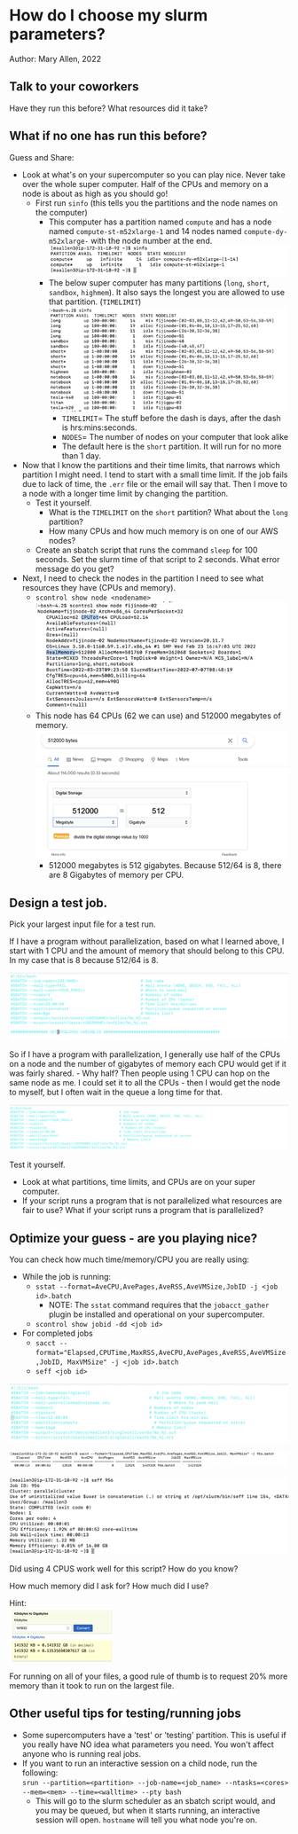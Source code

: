# How do I choose my slurm parameters?
Author: Mary Allen, 2022

## Talk to your coworkers
Have they run this before? What resources did it take?

## What if no one has run this before?
Guess and Share:
- Look at what's on your supercomputer so you can play nice. Never take over the whole super computer. Half of the CPUs and memory on a node is about as high as you should go!
    - First run `sinfo` (this tells you the partitions and the node names on the computer)
        - This computer has a partition named `compute` and has a node named `compute-st-m52xlarge-1` and 14 nodes named `compute-dy-m52xlarge-` with the node number at the end.
        ![AWS node list](md_images/aws_nodelist.png)
        - The below super computer has many partitions (`long`, `short`, `sandbox`, `highmem`). It also says the longest you are allowed to use that partition. (`TIMELIMIT`)
        ![Fiji node list](md_images/fiji_nodelist.png)
            - `TIMELIMIT`= The stuff before the dash is days, after the dash is hrs:mins:seconds.  
            - `NODES`= The number of nodes on your computer that look alike
            - The default here is the `short` partition. It will run for no more than 1 day. 
- Now that I know the partitions and their time limits, that narrows which partition I might need. I tend to start with a small time limit. If the job fails due to lack of time, the `.err` file or the email will say that. Then I move to a node with a longer time limit by changing the partition. 
    - Test it yourself.
        - What is the `TIMELIMIT` on the `short` partition? What about the `long` partition?
        - How many CPUs and how much memory is on one of our AWS nodes?
    - Create an sbatch script that runs the command `sleep` for 100 seconds. Set the slurm time of that script to 2 seconds.  What error message do you get?
- Next, I need to check the nodes in the partition I need to see what resources they have (CPUs and memory).  
    - `scontrol show node <nodename>`
    ![scontrol_example](md_images/scontrol_example.png)
    - This node has 64 CPUs (62 we can use) and 512000 megabytes of memory.
    ![Memory calculation](md_images/memory_calc.png)
        - 512000 megabytes is 512 gigabytes. Because 512/64 is 8, there are 8 Gigabytes of memory per CPU.

## Design a test job. 
Pick your largest input file for a test run.

If I have a program without parallelization, based on what I learned above, I start with 1 CPU and the amount of memory that should belong to this CPU. In my case that is 8 because 512/64 is 8.

![Single core test sbatch](md_images/single_core_test_sbatch.png)
 
So if I have a program with parallelization, I generally use half of the CPUs on a node and the number of gigabytes of memory each CPU would get if it was fairly shared.
    - Why half? Then people using 1 CPU can hop on the same node as me. I could set it to all the CPUs - then I would get the node to myself, but I often wait in the queue a long time for that.

![Multicore test sbatch](md_images/multicore_test_sbatch.png)

Test it yourself.
- Look at what partitions, time limits, and CPUs are on your super computer. 
- If your script runs a program that is not parallelized what resources are fair to use? What if your script runs a program that is parallelized?

## Optimize your guess - are you playing nice?
You can check how much time/memory/CPU you are really using:  
- While the job is running:
    - `sstat --format=AveCPU,AvePages,AveRSS,AveVMSize,JobID -j <job id>.batch`
        - NOTE: The `sstat` command requires that the `jobacct_gather` plugin be installed and operational on your supercomputer. 
    - `scontrol show jobid -dd <job id>`
- For completed jobs 
    - `sacct --format="Elapsed,CPUTime,MaxRSS,AveCPU,AvePages,AveRSS,AveVMSize,JobID, MaxVMSize" -j <job id>.batch`
    - `seff <job id>`

![Test job header](md_images/test_header.png)

![Sacct example](md_images/sacct_example.png)

![Seff example](md_images/seff_example.png)

Did using 4 CPUS work well for this script? How do you know?

How much memory did I ask for? How much did I use?

Hint:\
![Hint calculation](md_images/hint_calc.png)

For running on all of your files, a good rule of thumb is to request 20% more memory than it took to run on the largest file.

## Other useful tips for testing/running jobs
- Some supercomputers have a 'test' or 'testing' partition. This is useful if you really have NO idea what parameters you need. You won't affect anyone who is running real jobs.
- If you want to run an interactive session on a child node, run the following:\
`srun --partition=<partition> --job-name=<job_name> --ntasks=<cores> --mem=<mem> --time=<walltime> --pty bash`
    - This will go to the slurm scheduler as an sbatch script would, and you may be queued, but when it starts running, an interactive session will open. `hostname` will tell you what node you're on.